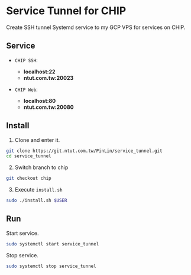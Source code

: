 # Service Tunnel for CHIP
Create SSH tunnel Systemd service to my GCP VPS for services on CHIP.

## Service
+ `CHIP SSH`: 
  +  **localhost:22**
  +  **ntut.com.tw:20023**

+ `CHIP Web`: 
  +  **localhost:80**
  +  **ntut.com.tw:20080**

## Install
1. Clone and enter it.
```bash
git clone https://git.ntut.com.tw/PinLin/service_tunnel.git
cd service_tunnel
```

2. Switch branch to chip
```bash
git checkout chip
```

3. Execute `install.sh`
```bash
sudo ./install.sh $USER
```

## Run
Start service.
```bash
sudo systemctl start service_tunnel
```

Stop service.
```bash
sudo systemctl stop service_tunnel
```